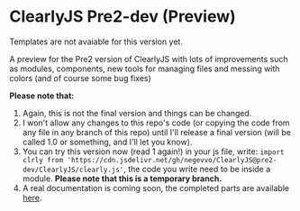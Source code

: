 # ClearlyJS Pre2-dev (Preview)

Templates are not avaiable for this version yet.

A preview for the Pre2 version of ClearlyJS with lots of improvements such as modules, components, new tools for managing files and messing with colors (and of course some bug fixes)

**Please note that:**
1. Again, this is not the final version and things can be changed.
2. I won't allow any changes to this repo's code \(or copying the code from any file in any branch of this repo\) until I'll release a final version \(will be called 1.0 or something, and I'll let you know\).
3. You can try this version now \(read 1 again!\) in your js file, write: `import clrly from 'https://cdn.jsdelivr.net/gh/negevvo/ClearlyJS@pre2-dev/ClearlyJS/clearly.js'`, the code you write need to be inside a module. **Please note that this is a temporary branch.**
4. A real documentation is coming soon, the completed parts are available [here](https://negevvo.gitbook.io/clearlyjs/).

